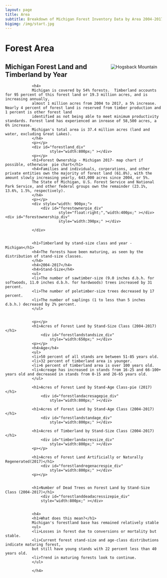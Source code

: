 ```yaml
---
layout: page
title: Area
subtitle: Breakdown of Michigan Forest Inventory Data by Area 2004-2017
bigimg: /img/start.jpg
---
```


<script src="https://jkcrosby3.github.io/MichiganForest/assets/areacharts.js"></script>	
<h1>Forest Area</h1>
				<img style="padding: 15px 15px 15px 15px;float:right;" src="/images/mi_hogsback_mtn-cropped.jpg" alt="Hogsback Mountain" style="width:250px; height:230px;">
				<h2 >Michigan Forest Land and Timberland by Year</h2>

				<h4>
				Michigan is covered by 54% forests.  Timberland accounts for 95 percent of this forest land or 19.3 million acres, and is increasing annually, 
				almost 1 million acres from 2004 to 2017, a 5% increase. Nearly 4 percent of forest land is reserved from timber production and 1 percent is other forest land 
				identified as not being able to meet minimum productivity standards. Forest land has experienced an inrease of 58,500 acres, a 6% increase. 
				Michigan's total area is 37.4 million acres (land and water, excluding Great Lakes).
				</h4>
				<p></p>
				<div id="forestland_div"
						style="width:800px;" ></div>
				<p></p>				
				<h1>Forest Ownership - Michigan 2017- map chart if possible, otherwise  pie chart</h1>
				<h4>Families and individuals, corporations, and other private entities own the majority of forest land (61.8%), with the amount slowly increasing yearly, 643,000 acres since 2004, or 5%. 
				The State of Michigan, U.S. Forest Service and National Park Service, and other federal groups own the remainder (23.1%, 13.6%, 1.5%, respectively).
				</h4>
				<p></p>
				<div style="width: 900px;">
					<div id="forestownerpie_div"
							style="float:right;","width:400px;" ></div><div id="forestownership_div"
							style="width:390px;" ></div>
						
				</div>
									

				<h1>Timberland by stand-size class and year - Michigan</h1>
				<h4>The forests have been maturing, as seen by the distribution of stand-size classes.  
				</h4>
				<h4>2004-2017</h4>
				<h4>Stand-Size</h4>
				<ul>
				<li>The number of sawtimber-size (9.0 inches d.b.h. for softwoods, 11.0 inches d.b.h. for hardwoods) trees increased by 31 percent.
				<li>The number of poletimber-size trees decreased by 17 percent.  
				<li>The number of saplings (1 to less than 5 inches d.b.h.) decreased by 2% percent.
				</ul>
				
				
				<p></p>
				<h1>Acres of Forest Land by Stand-Size Class (2004-2017)</h1>
					<div id="forestlandstandsize_div"
						style="width:650px;" ></div>								
				<p></p>
				<h4>Age</h4>
				<ul>
				<li>50 percent of all stands are between 51-85 years old.
				<li>32 percent of timberland area is younger.  
				<li>6 percent of timberland area is over 100 years old.  
				<li>Acreage has increased in stands from 16-25 and 66-100+ years old and decreased in stands from 0-15 and 26-65 years old.  
				</ul>
				
				<h1>Acres of Forest Land by Stand-Age Class-pie (2017)</h1>
					<div id="forestlandacresagepie_div"
						style="width:800px;" ></div>	
						
				<h1>Acres of Forest Land by Stand-Age Class (2004-2017)</h1>
					<div id="forestlandstandage_div"
						style="width:800px;" ></div>	
				
				<h1>Acres of Timberland by Stand-Size Class (2004-2017)</h1>
					<div id="timberlandacressize_div"
						style="width:800px;" ></div>								
				<p></p>

				<h1>Acres of Forest Land Artificially or Naturally Regenerated(2017)</h1>
					<div id="forestlandregenacrespie_div"
						style="width:800px;" ></div>								
				<p></p>
				
				
				<h1>Number of Dead Trees on Forest Land by Stand-Size Class (2004-2017)</h1>				
					<div id="forestlanddeadacressizepie_div"
					style="width:800px;" ></div>
				
				
				<h4>
				<h1>What does this mean?</h1>
				Michigan's forestland base has remained relatively stable
				<ul>
				<li>Losses in forest due to conversions or mortality but stable.
				<li>Current forest stand-size and age-class distributions indicate maturing forest, 
				but still have young stands with 22 percent less than 40 years old.  
				<li>Trend in maturing forests look to continue.
				</ul>
				
				</h4>

